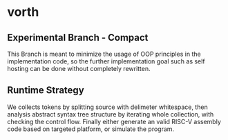 # vorth
## Experimental Branch - Compact

This Branch is meant to minimize the usage of OOP principles in the implementation code, 
so the further implementation goal such as self hosting can be done without completely rewritten.

## Runtime Strategy

We collects tokens by splitting source with delimeter whitespace, then analysis abstract syntax 
tree structure by iterating whole collection, with checking the control flow. Finally either 
generate an valid RISC-V assembly code based on targeted platform, or simulate the program.
